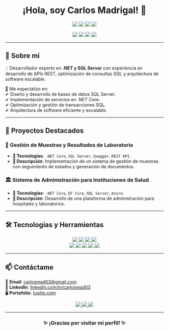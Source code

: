 <h1 align="center">¡Hola, soy Carlos Madrigal! 👋</h1>

<p align="center">
  <img src="https://img.shields.io/badge/.NET-512BD4?style=for-the-badge&logo=dotnet&logoColor=white"/>
  <img src="https://img.shields.io/badge/SQL_Server-CC2927?style=for-the-badge&logo=microsoft-sql-server&logoColor=white"/>
  <img src="https://img.shields.io/badge/C%23-239120?style=for-the-badge&logo=c-sharp&logoColor=white"/>
  <img src="https://img.shields.io/badge/ASP.NET_Core-512BD4?style=for-the-badge&logo=dotnet&logoColor=white"/>
</p>

<p align="center">
  <img src="https://img.shields.io/badge/Entity_Framework-512BD4?style=for-the-badge&logo=dotnet&logoColor=white"/>
  <img src="https://img.shields.io/badge/Swagger-85EA2D?style=for-the-badge&logo=swagger&logoColor=black"/>
  <img src="https://img.shields.io/badge/RESTful_APIs-009688?style=for-the-badge&logo=api&logoColor=white"/>
  <img src="https://img.shields.io/badge/Git-F05032?style=for-the-badge&logo=git&logoColor=white"/>
</p>

---

## 🚀 **Sobre mí**  
💡 Desarrollador experto en **.NET y SQL Server** con experiencia en desarrollo de APIs REST, optimización de consultas SQL y arquitectura de software escalable.  

🔎 Me especializo en:  
✔ Diseño y desarrollo de bases de datos SQL Server.  
✔ Implementación de servicios en .NET Core.  
✔ Optimización y gestión de transacciones SQL.  
✔ Arquitectura de software eficiente y escalable.  

---

## 📌 **Proyectos Destacados**  

### 🏥 **Gestión de Muestras y Resultados de Laboratorio**  
- **📌 Tecnologías**: `.NET Core`, `SQL Server`, `Swagger`, `REST API`.  
- **📌 Descripción**: Implementación de un sistema de gestión de muestras con seguimiento de estados y generación de documentos.  

### 🏛 **Sistema de Administración para Instituciones de Salud**  
- **📌 Tecnologías**: `.NET Core`, `EF Core`, `SQL Server`, `Azure`.  
- **📌 Descripción**: Desarrollo de una plataforma de administración para hospitales y laboratorios.  

---

## 🛠 **Tecnologías y Herramientas**  

<p align="center">
  <img src="https://img.shields.io/badge/.NET_Core-512BD4?style=for-the-badge&logo=dotnet&logoColor=white"/>
  <img src="https://img.shields.io/badge/SQL_Server-CC2927?style=for-the-badge&logo=microsoft-sql-server&logoColor=white"/>
  <img src="https://img.shields.io/badge/C%23-239120?style=for-the-badge&logo=c-sharp&logoColor=white"/>
  <img src="https://img.shields.io/badge/Swagger-85EA2D?style=for-the-badge&logo=swagger&logoColor=black"/>
  <br>
  <img src="https://img.shields.io/badge/HTML5-E34F26?style=for-the-badge&logo=html5&logoColor=white"/>
  <img src="https://img.shields.io/badge/CSS3-1572B6?style=for-the-badge&logo=css3&logoColor=white"/>
  <img src="https://img.shields.io/badge/JavaScript-F7DF1E?style=for-the-badge&logo=javascript&logoColor=black"/>
  <img src="https://img.shields.io/badge/SQL-4479A1?style=for-the-badge&logo=database&logoColor=white"/>
  <img src="https://img.shields.io/badge/Git-F05032?style=for-the-badge&logo=git&logoColor=white"/>
</p>

---

## 📫 **Contáctame**  
📧 **Email**: [carlosmad03@gmail.com](mailto:carlosmad03@gmail.com)  
🔗 **LinkedIn**: [linkedin.com/in/carlosmad03](https://www.linkedin.com/in/carlosmad03)  
🖥 **Portafolio**: [tusitio.com](https://tusitio.com)  

<p align="center">
  <a href="mailto:carlosmad03@gmail.com">
    <img src="https://img.shields.io/badge/Email-D14836?style=for-the-badge&logo=gmail&logoColor=white" />
  </a>
  <a href="https://www.linkedin.com/in/carlosmad03">
    <img src="https://img.shields.io/badge/LinkedIn-0A66C2?style=for-the-badge&logo=linkedin&logoColor=white" />
  </a>
  <a href="https://tusitio.com">
    <img src="https://img.shields.io/badge/Portafolio-000000?style=for-the-badge&logo=vercel&logoColor=white" />
  </a>
</p>

---

<h3 align="center">✨ ¡Gracias por visitar mi perfil! ✨</h3>
